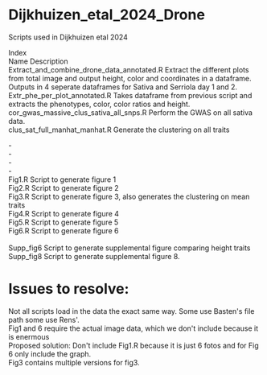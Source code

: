 # Dijkhuizen_etal_2024_Drone
Scripts used in Dijkhuizen etal 2024

Index<br>
Name                                  Description<br>
Extract_and_combine_drone_data_annotated.R        Extract the different plots from total image and output height, color and coordinates in a dataframe. Outputs in 4 seperate dataframes for Sativa and Serriola day 1 and 2.<br>
Extr_phe_per_plot_annotated.R                     Takes dataframe from previous script and extracts the phenotypes, color, color ratios and height.<br>
cor_gwas_massive_clus_sativa_all_snps.R                       Perform the GWAS on all sativa data.<br>
clus_sat_full_manhat_manhat.R                     Generate the clustering on all traits<br>

-<br>
-<br>
-<br>
-<br>
Fig1.R                                           Script to generate figure 1<br>
Fig2.R                                           Script to generate figure 2<br>
Fig3.R                                           Script to generate figure 3, also generates the clustering on mean traits<br>
Fig4.R                                           Script to generate figure 4<br>
Fig5.R                                           Script to generate figure 5<br>
Fig6.R                                           Script to generate figure 6<br>
<br>
Supp_fig6                                        Script to generate supplemental figure comparing height traits<br>
Supp_fig8                                        Script to generate supplemental figure 8. <br>

# Issues to resolve: <br>
Not all scripts load in the data the exact same way. Some use Basten's file path some use Rens'. <br>
Fig1 and 6 require the actual image data, which we don't include because it is enermous <br>
Proposed solution: Don't include Fig1.R because it is just 6 fotos and for Fig 6 only include the graph. <br>
Fig3 contains multiple versions for fig3.
